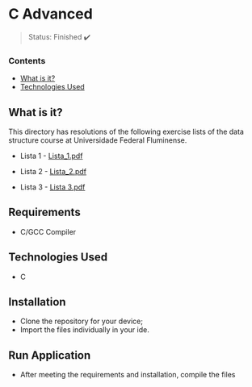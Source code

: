 <h1>C Advanced</h1>

> Status: Finished ✔️

### Contents
  
* [What is it?](#what-is-it)
* [Technologies Used](#technologies)

## <a name="what-is-it"></a>What is it?

This directory has resolutions of the following exercise lists of the data structure course at Universidade Federal Fluminense.

* Lista 1 - 
[Lista_1.pdf](https://github.com/Fa2bio/Data-Structure-Using-C/files/10367734/Lista_1.pdf)

* Lista 2 - 
[Lista_2.pdf](https://github.com/Fa2bio/Data-Structure-Using-C/files/10367736/Lista_2.pdf)

* Lista 3 - 
[Lista 3.pdf](https://github.com/Fa2bio/Data-Structure-Using-C/files/10367737/Lista_3.pdf)

## <a name="requirements"></a>Requirements

- C/GCC Compiler

## <a name="technologies"></a>Technologies Used

- C

## <a name="installation"></a>Installation

- Clone the repository for your device;
- Import the files individually in your ide.

## <a name="run-application"></a>Run Application

- After meeting the requirements and installation, compile the files

